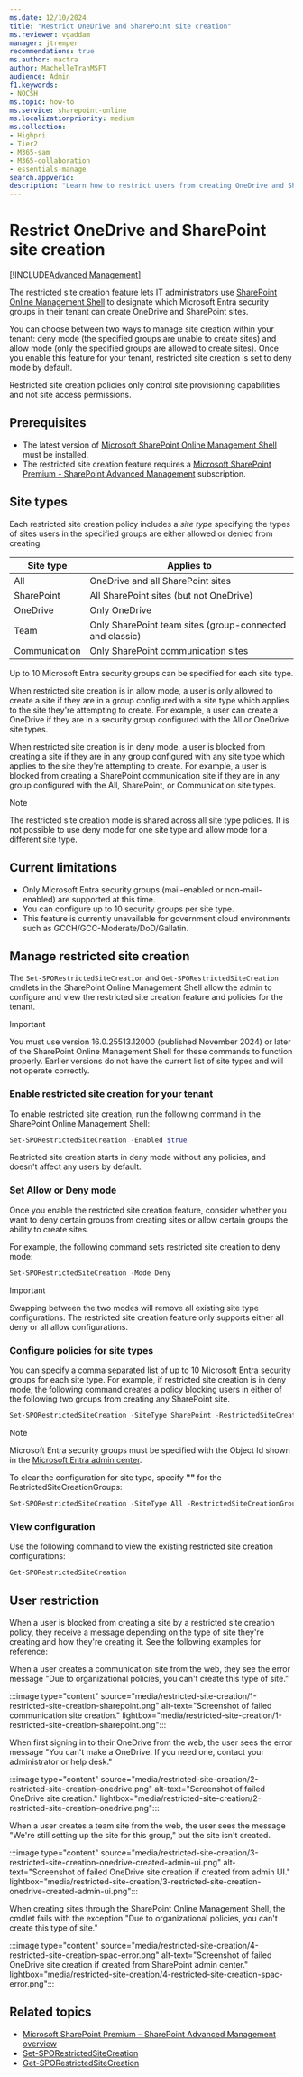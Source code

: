 ```yaml
---
ms.date: 12/10/2024
title: "Restrict OneDrive and SharePoint site creation"
ms.reviewer: vgaddam
manager: jtremper
recommendations: true 
ms.author: mactra
author: MachelleTranMSFT
audience: Admin
f1.keywords: 
- NOCSH 
ms.topic: how-to
ms.service: sharepoint-online
ms.localizationpriority: medium
ms.collection: 
- Highpri
- Tier2
- M365-sam
- M365-collaboration
- essentials-manage
search.appverid:
description: "Learn how to restrict users from creating OneDrive and SharePoint sites using restricted site creation."
---
```


# Restrict OneDrive and SharePoint site creation

[!INCLUDE[Advanced Management](includes/advanced-management.md)]

The restricted site creation feature lets IT administrators use [SharePoint Online Management Shell](/powershell/sharepoint/sharepoint-online/introduction-sharepoint-online-management-shell#getting-started-with-sharepoint-online-powershell) to designate which Microsoft Entra security groups in their tenant can create OneDrive and SharePoint sites.

You can choose between two ways to manage site creation within your tenant: deny mode (the specified groups are unable to create sites) and allow mode (only the specified groups are allowed to create sites). Once you enable this feature for your tenant, restricted site creation is set to deny mode by default.

Restricted site creation policies only control site provisioning capabilities and not site access permissions.

## Prerequisites

- The latest version of [Microsoft SharePoint Online Management Shell](https://www.microsoft.com/download/details.aspx?id=35588) must be installed.
- The restricted site creation feature requires a [Microsoft SharePoint Premium - SharePoint Advanced Management](advanced-management.md) subscription.

## Site types

Each restricted site creation policy includes a *site type* specifying the types of sites users in the specified groups are either allowed or denied from creating.

|Site type|Applies to|
|---|---|
|All|OneDrive and all SharePoint sites|
|SharePoint|All SharePoint sites (but not OneDrive)|
|OneDrive|Only OneDrive|
|Team|Only SharePoint team sites (group-connected and classic)|
|Communication|Only SharePoint communication sites|

Up to 10 Microsoft Entra security groups can be specified for each site type.

When restricted site creation is in allow mode, a user is only allowed to create a site if they are in a group configured with a site type which applies to the site they're attempting to create. For example, a user can create a OneDrive if they are in a security group configured with the All or OneDrive site types.

When restricted site creation is in deny mode, a user is blocked from creating a site if they are in any group configured with any site type which applies to the site they're attempting to create. For example, a user is blocked from creating a SharePoint communication site if they are in any group configured with the All, SharePoint, or Communication site types.

> [!NOTE]
> The restricted site creation mode is shared across all site type policies. It is not possible to use deny mode for one site type and allow mode for a different site type.

## Current limitations

- Only Microsoft Entra security groups (mail-enabled or non-mail-enabled) are supported at this time.
- You can configure up to 10 security groups per site type.
- This feature is currently unavailable for government cloud environments such as GCCH/GCC-Moderate/DoD/Gallatin.

## Manage restricted site creation

The `Set-SPORestrictedSiteCreation` and `Get-SPORestrictedSiteCreation` cmdlets in the SharePoint Online Management Shell allow the admin to configure and view the restricted site creation feature and policies for the tenant.

> [!IMPORTANT]
> You must use version 16.0.25513.12000 (published November 2024) or later of the SharePoint Online Management Shell for these commands to function properly. Earlier versions do not have the current list of site types and will not operate correctly.

### Enable restricted site creation for your tenant

To enable restricted site creation, run the following command in the SharePoint Online Management Shell:

```powershell
Set-SPORestrictedSiteCreation -Enabled $true
```

Restricted site creation starts in deny mode without any policies, and doesn't affect any users by default.

### Set Allow or Deny mode

Once you enable the restricted site creation feature, consider whether you want to deny certain groups from creating sites or allow certain groups the ability to create sites.

For example, the following command sets restricted site creation to deny mode:

```powershell
Set-SPORestrictedSiteCreation -Mode Deny
```

> [!IMPORTANT]
> Swapping between the two modes will remove all existing site type configurations. The restricted site creation feature only supports either all deny or all allow configurations.

### Configure policies for site types

You can specify a comma separated list of up to 10 Microsoft Entra security groups for each site type. For example, if restricted site creation is in deny mode, the following command creates a policy blocking users in either of the following two groups from creating any SharePoint site.

```powershell
Set-SPORestrictedSiteCreation -SiteType SharePoint -RestrictedSiteCreationGroups "00aa00aa-bb11-cc22-dd33-44ee44ee44ee,11bb11bb-cc22-dd33-ee44-55ff55ff55ff"
```

> [!NOTE]
> Microsoft Entra security groups must be specified with the Object Id shown in the [Microsoft Entra admin center](/entra/fundamentals/how-to-manage-groups).

To clear the configuration for site type, specify **""** for the RestrictedSiteCreationGroups:

```powershell
Set-SPORestrictedSiteCreation -SiteType All -RestrictedSiteCreationGroups ""
```

### View configuration

Use the following command to view the existing restricted site creation configurations:

```powershell
Get-SPORestrictedSiteCreation
```

## User restriction

When a user is blocked from creating a site by a restricted site creation policy, they receive a message depending on the type of site they're creating and how they're creating it. See the following examples for reference:

When a user creates a communication site from the web, they see the error message "Due to organizational policies, you can't create this type of site."

:::image type="content" source="media/restricted-site-creation/1-restricted-site-creation-sharepoint.png" alt-text="Screenshot of failed communication site creation." lightbox="media/restricted-site-creation/1-restricted-site-creation-sharepoint.png":::

When first signing in to their OneDrive from the web, the user sees the error message "You can't make a OneDrive. If you need one, contact your administrator or help desk."

:::image type="content" source="media/restricted-site-creation/2-restricted-site-creation-onedrive.png" alt-text="Screenshot of failed OneDrive site creation." lightbox="media/restricted-site-creation/2-restricted-site-creation-onedrive.png":::

When a user creates a team site from the web, the user sees the message "We're still setting up the site for this group," but the site isn't created.

:::image type="content" source="media/restricted-site-creation/3-restricted-site-creation-onedrive-created-admin-ui.png" alt-text="Screenshot of failed OneDrive site creation if created from admin UI." lightbox="media/restricted-site-creation/3-restricted-site-creation-onedrive-created-admin-ui.png":::

When creating sites through the SharePoint Online Management Shell, the cmdlet fails with the exception "Due to organizational policies, you can't create this type of site."

:::image type="content" source="media/restricted-site-creation/4-restricted-site-creation-spac-error.png" alt-text="Screenshot of failed OneDrive site creation if created from SharePoint admin center." lightbox="media/restricted-site-creation/4-restricted-site-creation-spac-error.png":::

## Related topics

- [Microsoft SharePoint Premium – SharePoint Advanced Management overview](advanced-management.md)
- [Set-SPORestrictedSiteCreation](/powershell/module/sharepoint-online/set-sporestrictedsitecreation)
- [Get-SPORestrictedSiteCreation](/powershell/module/sharepoint-online/get-sporestrictedsitecreation)
